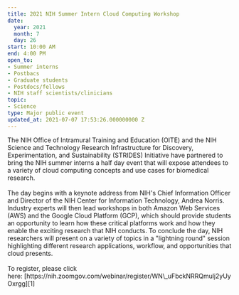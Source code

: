 ```yaml
---
title: 2021 NIH Summer Intern Cloud Computing Workshop
date:
  year: 2021
  month: 7
  day: 26
start: 10:00 AM
end: 4:00 PM
open_to:
- Summer interns
- Postbacs
- Graduate students
- Postdocs/fellows
- NIH staff scientists/clinicians
topic:
- Science
type: Major public event
updated_at: 2021-07-07 17:53:26.000000000 Z
---
```

<div>
The NIH Office of Intramural Training and Education (OITE) and the NIH
Science and Technology Research Infrastructure for Discovery,
Experimentation, and Sustainability (STRIDES) Initiative have partnered
to bring the NIH summer interns a half day event that will expose
attendees to a variety of cloud computing concepts and use cases for
biomedical research.
</div>

<div>
 
</div>

<div markdown="1">
The day begins with a keynote address from NIH's Chief Information
Officer and Director of the NIH Center for Information Technology,
Andrea Norris. Industry experts will then lead workshops in both Amazon
Web Services (AWS) and the Google Cloud Platform (GCP), which should
provide students an opportunity to learn how these critical platforms
work and how they enable the exciting research that NIH conducts. To
conclude the day, NIH researchers will present on a variety of topics in
a "lightning round" session highlighting different research
applications, workflow, and opportunities that cloud presents.
</div>

<div>
 
</div>

<div markdown="1">
To register, please click
here: [https://nih.zoomgov.com/webinar/register/WN\_uFbckNRRQmulj2yUyOxrgg][1]
</div>

<div>
 
</div>



[1]: https://nih.zoomgov.com/webinar/register/WN_uFbckNRRQmulj2yUyOxrgg
